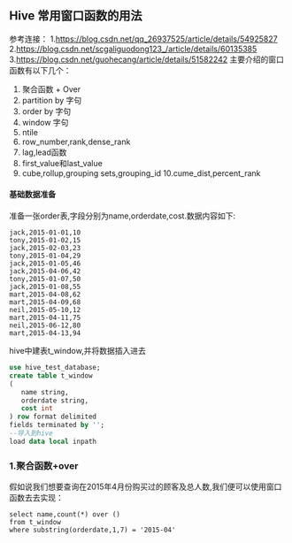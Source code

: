 ## Hive 常用窗口函数的用法  

参考连接：
1.https://blog.csdn.net/qq_26937525/article/details/54925827
2.https://blog.csdn.net/scgaliguodong123_/article/details/60135385
3.https://blog.csdn.net/guohecang/article/details/51582242
主要介绍的窗口函数有以下几个：
1. 聚合函数 + Over
2. partition by 字句
3. order by 字句
4. window 字句
5. ntile
6. row_number,rank,dense_rank
7. lag,lead函数
8. first_value和last_value
9. cube,rollup,grouping sets,grouping_id
10.cume_dist,percent_rank

#### 基础数据准备  
  准备一张order表,字段分别为name,orderdate,cost.数据内容如下:
```
jack,2015-01-01,10
tony,2015-01-02,15
jack,2015-02-03,23
tony,2015-01-04,29
jack,2015-01-05,46
jack,2015-04-06,42
tony,2015-01-07,50
jack,2015-01-08,55
mart,2015-04-08,62
mart,2015-04-09,68
neil,2015-05-10,12
mart,2015-04-11,75
neil,2015-06-12,80
mart,2015-04-13,94
```  
hive中建表t_window,并将数据插入进去  
```sql
use hive_test_database;
create table t_window
( 
   name string,
   orderdate string,
   cost int
) row format delimited
fields terminated by '';
--导入到hive
load data local inpath 
```

### 1.聚合函数+over  
假如说我们想要查询在2015年4月份购买过的顾客及总人数,我们便可以使用窗口函数去去实现：
```
select name,count(*) over ()
from t_window
where substring(orderdate,1,7) = '2015-04'
```